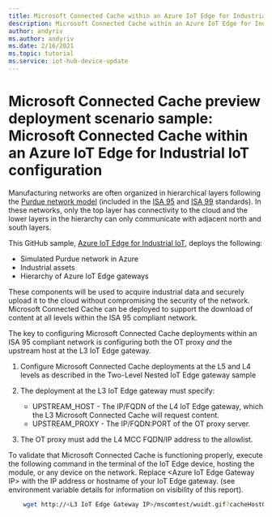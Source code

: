 ```yaml
---
title: Microsoft Connected Cache within an Azure IoT Edge for Industrial IoT configuration | Microsoft Docs
description: Microsoft Connected Cache within an Azure IoT Edge for Industrial IoT configuration tutorial
author: andyriv
ms.author: andyriv
ms.date: 2/16/2021
ms.topic: tutorial
ms.service: iot-hub-device-update
---
```


# Microsoft Connected Cache preview deployment scenario sample: Microsoft Connected Cache within an Azure IoT Edge for Industrial IoT configuration

Manufacturing networks are often organized in hierarchical layers following the [Purdue network model](https://en.wikipedia.org/wiki/Purdue_Enterprise_Reference_Architecture) (included in the [ISA 95](https://en.wikipedia.org/wiki/ANSI/ISA-95) and [ISA 99](https://www.isa.org/standards-and-publications/isa-standards/isa-standards-committees/isa99) standards). In these networks, only the top layer has connectivity to the cloud and the lower layers in the hierarchy can only communicate with adjacent north and south layers.

This GitHub sample, [Azure IoT Edge for Industrial IoT](https://github.com/Azure-Samples/iot-edge-for-iiot), deploys the following:

* Simulated Purdue network in Azure
* Industrial assets 
* Hierarchy of Azure IoT Edge gateways
  
These components will be used to acquire industrial data and securely upload it to the cloud without compromising the security of the network. Microsoft Connected Cache can be deployed to support the download of content at all levels within the ISA 95 compliant network.

The key to configuring Microsoft Connected Cache deployments within an ISA 95 compliant network is configuring both the OT proxy *and* the upstream host at the L3 IoT Edge gateway.

1. Configure Microsoft Connected Cache deployments at the L5 and L4 levels as described in the Two-Level Nested IoT Edge gateway sample 
2. The deployment at the L3 IoT Edge gateway must specify:
   
   * UPSTREAM_HOST - The IP/FQDN of the L4 IoT Edge gateway, which the L3 Microsoft Connected Cache will request content.
   * UPSTREAM_PROXY - The IP/FQDN:PORT of the OT proxy server.

3. The OT proxy must add the L4 MCC FQDN/IP address to the allowlist.

To validate that Microsoft Connected Cache is functioning properly, execute the following command in the terminal of the IoT Edge device, hosting the module, or any device on the network. Replace \<Azure IoT Edge Gateway IP\> with the IP address or hostname of your IoT Edge gateway. (see environment variable details for information on visibility of this report).

```bash
    wget http://<L3 IoT Edge Gateway IP>/mscomtest/wuidt.gif?cacheHostOrigin=au.download.windowsupdate.com
```